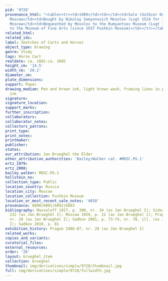 ```yaml
---
pid: '9728'
provenance_html: "<table><tr><td>1909</td><td></td><td>Sale (Gutbier Dealer)</td></tr><tr><td>1909</td><td>Russia
  Moscow</td><td>Bought by Nikolay Semyonovich Mosolov (Lugt 1524 for 100 marks)</td></tr><tr><td>1914</td><td>Russia
  Moscow</td><td>Bequeathed by Mosolov to the Rumyantsev Museum (Lugt 1524)</td></tr><tr><td>1924</td><td></td><td>Transferred
  to the Museum of Fine Arts (since 1937 Pushkin Museum)</td></tr></table>"
related_html:
related_ids:
label: Sketches of Carts and Horses
object_type: Drawing
genre: Study
tags: Horse Cart
realdate: ca. 1602-ca. 1605
height_cm: '14.5'
width_cm: '20.2'
diameter_cm:
plate_dimensions:
support: Paper
drawing_medium: Pen and brown ink, light brown wash, framing lines in pen and gray
  ink
signature:
signature_location:
support_marks:
further_inscription:
collaborators:
collaborator_notes:
collectors_patrons:
print_type:
print_notes:
printmaker:
publisher:
states:
our_attribution: Jan Brueghel the Elder
other_attribution_authorities: 'Bailey/Walker cat. #MOSC.PU.1'
ertz_1979:
ertz_2008:
bailey_walker: MOSC.PU.1
hollstein_no:
collection_type: Public
location_country: Russia
location_city: Moscow
location_collection: Pushkin Museum
location_or_most_recent_sale_notes: '4658'
provenance: 6890|6891|6892|6893
bibliography: Massaloff 1917, p. 300, nr. 34 (as Jan Brueghel I); Sidorov 1930, p.
  232 (as Jan Brueghel I); Moscow 1959, p. 22 (as Jan Brueghel I); Prague 1986-87,
  nr. 28 (as Jan Brueghel I); Sadkov 2001, p. 73-74, nr. 78, ill. (as Jan Brueghel
  I); Sadkov 2010, p. 81
exhibition_history: Prague 1986-87, nr. 28 (as Jan Brueghel I)
related_works:
copies_and_variants:
curatorial_files:
external_resources:
order: '26'
layout: brueghel_item
collection: brueghel
thumbnail: img/derivatives/simple/9728/thumbnail.jpg
full: img/derivatives/simple/9728/fullwidth.jpg
---
```

